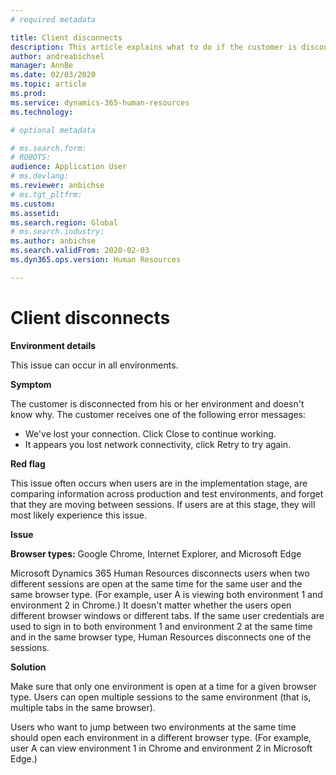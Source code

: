 ```yaml
---
# required metadata

title: Client disconnects
description: This article explains what to do if the customer is disconnected from his or her environment and doesn't know why.
author: andreabichsel
manager: AnnBe
ms.date: 02/03/2020
ms.topic: article
ms.prod: 
ms.service: dynamics-365-human-resources
ms.technology: 

# optional metadata

# ms.search.form: 
# ROBOTS: 
audience: Application User
# ms.devlang: 
ms.reviewer: anbichse
# ms.tgt_pltfrm: 
ms.custom: 
ms.assetid: 
ms.search.region: Global
# ms.search.industry: 
ms.author: anbichse
ms.search.validFrom: 2020-02-03
ms.dyn365.ops.version: Human Resources

---
```


# Client disconnects

**Environment details** 

This issue can occur in all environments.
 
**Symptom** 

The customer is disconnected from his or her environment and doesn't know why. The customer receives one of the following error messages:

- We've lost your connection. Click Close to continue working.
- It appears you lost network connectivity, click Retry to try again.

**Red flag**

This issue often occurs when users are in the implementation stage, are comparing information across production and test environments, and forget that they are moving between sessions. If users are at this stage, they will most likely experience this issue.

**Issue** 

**Browser types:** Google Chrome, Internet Explorer, and Microsoft Edge

Microsoft Dynamics 365 Human Resources disconnects users when two different sessions are open at the same time for the same user and the same browser type. (For example, user A is viewing both environment 1 and environment 2 in Chrome.) It doesn't matter whether the users open different browser windows or different tabs. If the same user credentials are used to sign in to both environment 1 and environment 2 at the same time and in the same browser type, Human Resources disconnects one of the sessions.

**Solution**

Make sure that only one environment is open at a time for a given browser type. Users can open multiple sessions to the same environment (that is, multiple tabs in the same browser).

Users who want to jump between two environments at the same time should open each environment in a different browser type. (For example, user A can view environment 1 in Chrome and environment 2 in Microsoft Edge.)
